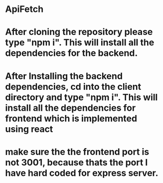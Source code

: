 # ApiFetch
# After cloning the repository please type "npm i". This will install all the dependencies for the backend.
# After Installing the backend dependencies, cd into the client directory and type "npm i". This will install all the dependencies for frontend which is implemented using react
# make sure the the frontend port is not 3001, because thats the port I have hard coded for express server.
